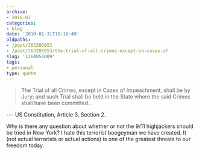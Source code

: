 ```yaml
---
archive:
- 2010-01
categories:
- blog
date: '2010-01-31T15:16:49'
oldpaths:
- /post/363285053
- /post/363285053/the-trial-of-all-crimes-except-in-cases-of
slug: '1264951009'
tags:
- personal
type: quote
---
```


> The Trial of all Crimes, except in Cases of Impeachment, shall be by
> Jury; and such Trial shall be held in the State where the said Crimes
> shall have been committed...

--- US Constitution, Article 3, Section 2.

Why is there any question about whether or not the 9/11 highjackers should
be tried in New York? I hate this terrorist boogeyman we have created. It
(not actual terrorists or actual actions) is one of the greatest threats
to our freedom today.
